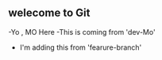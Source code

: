 ## welecome to  Git 

-Yo , MO Here
-This is coming from 'dev-Mo'
- I'm adding this from 'fearure-branch'